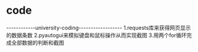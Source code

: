 # code
------------university-coding------------------
1.requests库来获得网页显示的数据条数
2.pyautogui来模拟键盘和鼠标操作从而实现截图
3.用两个for循环完成全部数据的判断和截图

